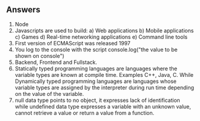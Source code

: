 ## Answers
1) Node
2) Javascripts are used to build:
    a) Web applications
    b) Mobile applications
    c) Games
    d) Real-time networking applications
    e) Command line tools
3) First version of ECMAScript was released 1997
4) You log to the console with the script console.log("the value to be shown on console")
5) Backend, Frontend and Fullstack.
6) Statically typed programming languages are  languages where the variable types are known at compile time. Examples C++, Java, C. While
   Dynamically typed programming languages are languages whose variable types are assigned by the interpreter during run time depending on the value of the variable.
7) null data type points to no object, it expresses lack of identification while undefined data type expresses a variable with an unknown value, cannot retrieve a value or return a value from a function.